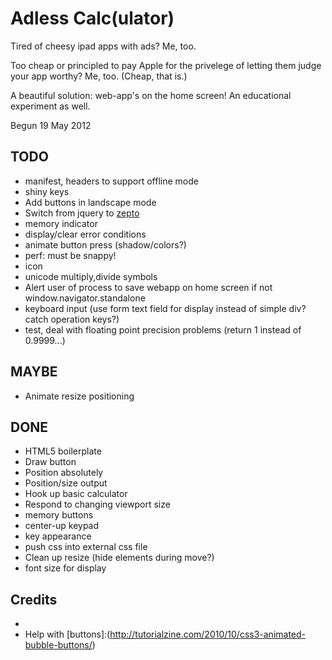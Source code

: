 # Adless Calc(ulator)

Tired of cheesy ipad apps with ads? Me, too.

Too cheap or principled to pay Apple for the privelege of letting them judge your app worthy? Me, too. (Cheap, that is.)

A beautiful solution: web-app's on the home screen! An educational experiment as well.

Begun 19 May 2012

## TODO
* manifest, headers to support offline mode
* shiny keys
* Add buttons in landscape mode
* Switch from jquery to [zepto](http://zeptojs.com/)
* memory indicator
* display/clear error conditions
* animate button press (shadow/colors?)
* perf: must be snappy!
* icon
* unicode multiply,divide symbols
* Alert user of process to save webapp on home screen if not window.navigator.standalone
* keyboard input (use form text field for display instead of simple div? catch operation keys?)
* test, deal with floating point precision problems (return 1 instead of 0.9999...)

## MAYBE
* Animate resize positioning

## DONE
* HTML5 boilerplate
* Draw button
* Position absolutely
* Position/size output
* Hook up basic calculator
* Respond to changing viewport size
* memory buttons
* center-up keypad
* key appearance
* push css into external css file
* Clean up resize (hide elements during move?)
* font size for display

## Credits
* [HTML5 boilerplate]:(http://html5boilerplate.com/)
* Help with [buttons]:(http://tutorialzine.com/2010/10/css3-animated-bubble-buttons/)

